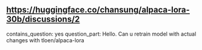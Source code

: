 ## https://huggingface.co/chansung/alpaca-lora-30b/discussions/2

contains_question: yes
question_part: Hello. Can u retrain model with actual changes with tloen/alpaca-lora